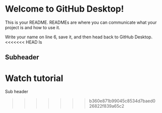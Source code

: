 # Welcome to GitHub Desktop!

This is your README. READMEs are where you can communicate what your project is and how to use it.

Write your name on line 6, save it, and then head back to GitHub Desktop.
<<<<<<< HEAD
ls

## Subheader

Watch tutorial
=======

Sub header
>>>>>>> b360e871b99045c8534d7baed026822f839a65c2
